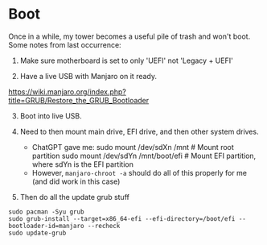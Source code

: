 # Boot

Once in a while, my tower becomes a useful pile of trash and won't boot.
Some notes from last occurrence:

1. Make sure motherboard is set to only 'UEFI' not 'Legacy + UEFI'

2. Have a live USB with Manjaro on it ready.

<https://wiki.manjaro.org/index.php?title=GRUB/Restore_the_GRUB_Bootloader>

3. Boot into live USB.

4. Need to then mount main drive, EFI drive, and then other system drives.
    - ChatGPT gave me:
        sudo mount /dev/sdXn /mnt  # Mount root partition
        sudo mount /dev/sdYn /mnt/boot/efi  # Mount EFI partition, where sdYn is the EFI partition
    - However, `manjaro-chroot -a` should do all of this properly for me (and did work in this case)

5. Then do all the update grub stuff

```
sudo pacman -Syu grub
sudo grub-install --target=x86_64-efi --efi-directory=/boot/efi --bootloader-id=manjaro --recheck
sudo update-grub
```
